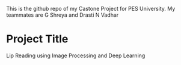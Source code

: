 This is the github repo of my Castone Project for PES University.
My teammates are G Shreya and Drasti N Vadhar

# Project Title
Lip Reading using Image Processing and Deep Learning
